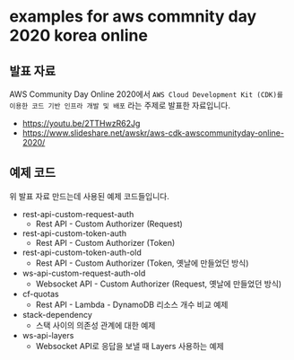 # examples for aws commnity day 2020 korea online

## 발표 자료

AWS Community Day Online 2020에서 `AWS Cloud Development Kit (CDK)를 이용한 코드 기반 인프라 개발 및 배포` 라는 주제로 발표한 자료입니다. 

* https://youtu.be/2TTHwzR62Jg
* https://www.slideshare.net/awskr/aws-cdk-awscommunityday-online-2020/

## 예제 코드

위 발표 자료 만드는데 사용된 예제 코드들입니다. 

* rest-api-custom-request-auth
  * Rest API - Custom Authorizer (Request)
* rest-api-custom-token-auth
  * Rest API - Custom Authorizer (Token)
* rest-api-custom-token-auth-old
  * Rest API - Custom Authorizer (Token, 옛날에 만들었던 방식)
* ws-api-custom-request-auth-old
  * Websocket API - Custom Authorizer (Request, 옛날에 만들었던 방식)
* cf-quotas
  * Rest API - Lambda - DynamoDB 리소스 개수 비교 예제
* stack-dependency
  * 스택 사이의 의존성 관계에 대한 예제
* ws-api-layers
  * Websocket API로 응답을 보낼 때 Layers 사용하는 예제
